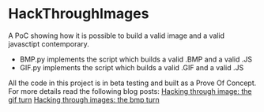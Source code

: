 HackThroughImages
=================

A PoC showing how it is possible to build a valid image and a valid javasctipt contemporary.

* BMP.py implements the script which builds a valid .BMP and a valid .JS 
* GIF.py implements the script which builds a valid .GIF and a valid .JS

All the code in this project is in beta testing and built as a Prove Of Concept.
For more details read the following blog posts:
[Hacking through image: the gif turn](http://marcoramilli.blogspot.it/2014/01/hacking-through-image-gif-turn.html)
[Hacking through images: the bmp turn](http://marcoramilli.blogspot.it/2013/10/hacking-through-images.html)

